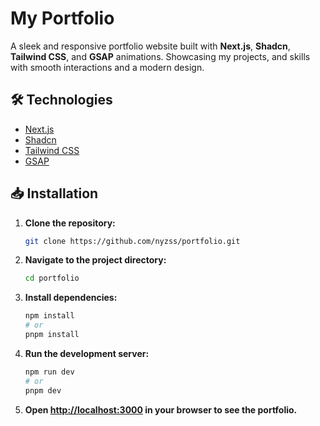 # My Portfolio

A sleek and responsive portfolio website built with **Next.js**, **Shadcn**, **Tailwind CSS**, and **GSAP** animations. Showcasing my projects, and skills with smooth interactions and a modern design.

## 🛠️ Technologies

- [Next.js](https://nextjs.org/)
- [Shadcn](https://shadcn.com/)
- [Tailwind CSS](https://tailwindcss.com/)
- [GSAP](https://greensock.com/gsap/)

## 📥 Installation

1. **Clone the repository:**

   ```bash
   git clone https://github.com/nyzss/portfolio.git
   ```

2. **Navigate to the project directory:**

   ```bash
   cd portfolio
   ```

3. **Install dependencies:**

   ```bash
   npm install
   # or
   pnpm install
   ```

4. **Run the development server:**

   ```bash
   npm run dev
   # or
   pnpm dev
   ```

5. **Open [http://localhost:3000](http://localhost:3000) in your browser to see the portfolio.**
